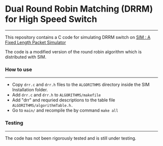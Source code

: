 # Dual Round Robin Matching (DRRM) for High Speed Switch
---

This repository contains a C code for simulating DRRM switch on [SIM : A Fixed Length Packet Simulator ](https://web.archive.org/web/20100719163607/http://klamath.stanford.edu/tools/SIM/)

The code is a modified version of the round robin algorithm which is distributed with SIM.

### How to use
---

- Copy `drr.c` and `drr.h` files to the `ALGORITHMS` directory inside the SIM Installation folder.
- Add `drr.c` and `drr.h` to `ALGORITHMS/makefile`
- Add "drr" and requried descriptions to the table file `ALGORITHMS/algorithmTable.h.`
- Go to `main/` and recompile the by command `make all`

### Testing
---

The code has not been rigorously tested and is still under testing.
